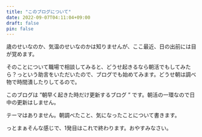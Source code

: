 ```yaml
---
title: "このブログについて"
date: 2022-09-07T04:11:04+09:00
draft: false
pin: false
---
```


歳のせいなのか、気温のせいなのかは知りませんが、ここ最近、日の出前には目が覚めます。

そのことについて職場で相談してみると、どうせ起きるなら朝活でもしてみたら？っという助言をいただいたので、ブログでも始めてみます。どうせ朝は調べ物で時間潰したりしてるので。

このブログは ”朝早く起きた時だけ更新するブログ ” です。朝活の一環なので日中の更新はしません。

テーマはありません。朝調べたこと、気になったことについて書きます。

っとまぁそんな感じで、1発目はこれで終わります。おやすみなさい。
